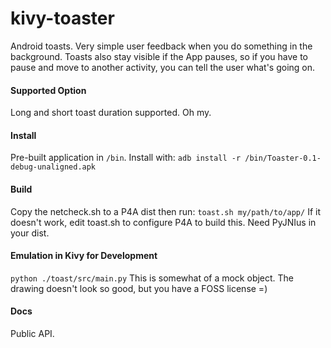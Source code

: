 kivy-toaster
=============

Android toasts.  Very simple user feedback when you do something in the background.  Toasts also stay visible if the App pauses, so if you have to pause and move to another activity, you can tell the user what's going on.

#### Supported Option
Long and short toast duration supported.  Oh my.

#### Install
Pre-built application in ```/bin```.  Install with:
```adb install -r /bin/Toaster-0.1-debug-unaligned.apk```

#### Build
Copy the netcheck.sh to a P4A dist then run:
```toast.sh my/path/to/app/```
If it doesn't work, edit toast.sh to configure P4A to build this.  Need PyJNIus in your dist. 

#### Emulation in Kivy for Development
```python ./toast/src/main.py``` This is somewhat of a mock object.  The drawing doesn't look so good, but you have a FOSS license =)

#### Docs
Public API.
